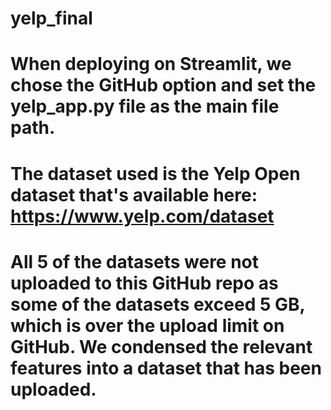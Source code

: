 # yelp_final
# When deploying on Streamlit, we chose the GitHub option and set the yelp_app.py file as the main file path.

# The dataset used is the Yelp Open dataset that's available here: https://www.yelp.com/dataset
# All 5 of the datasets were not uploaded to this GitHub repo as some of the datasets exceed 5 GB, which is over the upload limit on GitHub. We condensed the relevant features into a dataset that has been uploaded.
